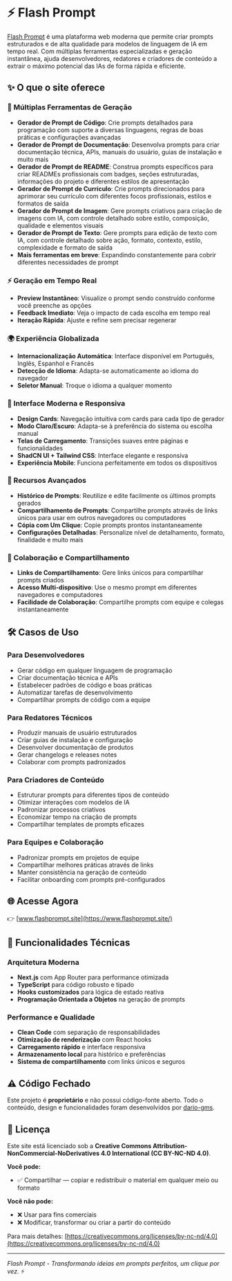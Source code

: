 # ⚡ Flash Prompt
[Flash Prompt](https://www.flashprompt.site) é uma plataforma web moderna que permite criar prompts estruturados e de alta qualidade para modelos de linguagem de IA em tempo real. Com múltiplas ferramentas especializadas e geração instantânea, ajuda desenvolvedores, redatores e criadores de conteúdo a extrair o máximo potencial das IAs de forma rápida e eficiente.

## ✨ O que o site oferece

### 🎯 Múltiplas Ferramentas de Geração
- **Gerador de Prompt de Código**: Crie prompts detalhados para programação com suporte a diversas linguagens, regras de boas práticas e configurações avançadas
- **Gerador de Prompt de Documentação**: Desenvolva prompts para criar documentação técnica, APIs, manuais do usuário, guias de instalação e muito mais
- **Gerador de Prompt de README**: Construa prompts específicos para criar READMEs profissionais com badges, seções estruturadas, informações do projeto e diferentes estilos de apresentação
- **Gerador de Prompt de Currículo**: Crie prompts direcionados para aprimorar seu currículo com diferentes focos profissionais, estilos e formatos de saída
- **Gerador de Prompt de Imagem**: Gere prompts criativos para criação de imagens com IA, com controle detalhado sobre estilo, composição, qualidade e elementos visuais
- **Gerador de Prompt de Texto**: Gere prompts para edição de texto com IA, com controle detalhado sobre ação, formato, contexto, estilo, complexidade e formato de saída
- **Mais ferramentas em breve**: Expandindo constantemente para cobrir diferentes necessidades de prompt

### ⚡ Geração em Tempo Real
- **Preview Instantâneo**: Visualize o prompt sendo construído conforme você preenche as opções
- **Feedback Imediato**: Veja o impacto de cada escolha em tempo real
- **Iteração Rápida**: Ajuste e refine sem precisar regenerar

### 🌍 Experiência Globalizada
- **Internacionalização Automática**: Interface disponível em Português, Inglês, Espanhol e Francês
- **Detecção de Idioma**: Adapta-se automaticamente ao idioma do navegador
- **Seletor Manual**: Troque o idioma a qualquer momento

### 🎨 Interface Moderna e Responsiva
- **Design Cards**: Navegação intuitiva com cards para cada tipo de gerador
- **Modo Claro/Escuro**: Adapta-se à preferência do sistema ou escolha manual
- **Telas de Carregamento**: Transições suaves entre páginas e funcionalidades
- **ShadCN UI + Tailwind CSS**: Interface elegante e responsiva
- **Experiência Mobile**: Funciona perfeitamente em todos os dispositivos

### 💾 Recursos Avançados
- **Histórico de Prompts**: Reutilize e edite facilmente os últimos prompts gerados
- **Compartilhamento de Prompts**: Compartilhe prompts através de links únicos para usar em outros navegadores ou computadores
- **Cópia com Um Clique**: Copie prompts prontos instantaneamente
- **Configurações Detalhadas**: Personalize nível de detalhamento, formato, finalidade e muito mais

### 🔗 Colaboração e Compartilhamento
- **Links de Compartilhamento**: Gere links únicos para compartilhar prompts criados
- **Acesso Multi-dispositivo**: Use o mesmo prompt em diferentes navegadores e computadores
- **Facilidade de Colaboração**: Compartilhe prompts com equipe e colegas instantaneamente

## 🛠️ Casos de Uso

### Para Desenvolvedores
- Gerar código em qualquer linguagem de programação
- Criar documentação técnica e APIs
- Estabelecer padrões de código e boas práticas
- Automatizar tarefas de desenvolvimento
- Compartilhar prompts de código com a equipe

### Para Redatores Técnicos
- Produzir manuais de usuário estruturados
- Criar guias de instalação e configuração
- Desenvolver documentação de produtos
- Gerar changelogs e releases notes
- Colaborar com prompts padronizados

### Para Criadores de Conteúdo
- Estruturar prompts para diferentes tipos de conteúdo
- Otimizar interações com modelos de IA
- Padronizar processos criativos
- Economizar tempo na criação de prompts
- Compartilhar templates de prompts eficazes

### Para Equipes e Colaboração
- Padronizar prompts em projetos de equipe
- Compartilhar melhores práticas através de links
- Manter consistência na geração de conteúdo
- Facilitar onboarding com prompts pré-configurados

## 🌐 Acesse Agora
👉 [www.flashprompt.site](https://www.flashprompt.site/)

## 🚀 Funcionalidades Técnicas

### Arquitetura Moderna
- **Next.js** com App Router para performance otimizada
- **TypeScript** para código robusto e tipado
- **Hooks customizados** para lógica de estado reativa
- **Programação Orientada a Objetos** na geração de prompts

### Performance e Qualidade
- **Clean Code** com separação de responsabilidades
- **Otimização de renderização** com React hooks
- **Carregamento rápido** e interface responsiva
- **Armazenamento local** para histórico e preferências
- **Sistema de compartilhamento** com links únicos e seguros

## ⚠️ Código Fechado
Este projeto é **proprietário** e não possui código-fonte aberto. Todo o conteúdo, design e funcionalidades foram desenvolvidos por [dario-gms](https://github.com/dario-gms).

## 📄 Licença
Este site está licenciado sob a **Creative Commons Attribution-NonCommercial-NoDerivatives 4.0 International (CC BY-NC-ND 4.0)**.

**Você pode:**
- ✅ Compartilhar — copiar e redistribuir o material em qualquer meio ou formato

**Você não pode:**
- ❌ Usar para fins comerciais
- ❌ Modificar, transformar ou criar a partir do conteúdo

Para mais detalhes: [https://creativecommons.org/licenses/by-nc-nd/4.0](https://creativecommons.org/licenses/by-nc-nd/4.0)

---

*Flash Prompt - Transformando ideias em prompts perfeitos, um clique por vez.* ⚡

